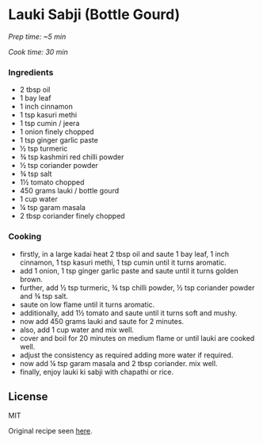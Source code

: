 # Lauki Sabji (Bottle Gourd)

*Prep time: ~5 min*

*Cook time: 30 min*

### Ingredients
 
 - 2 tbsp oil
 - 1 bay leaf
 - 1 inch cinnamon
 - 1 tsp kasuri methi
 - 1 tsp cumin / jeera
 - 1 onion finely chopped
 - 1 tsp ginger garlic paste
 - ½ tsp turmeric
 - ¾ tsp kashmiri red chilli powder
 - ½ tsp coriander powder
 - ¾ tsp salt
 - 1½ tomato chopped
 - 450 grams lauki / bottle gourd
 - 1 cup water
 - ¼ tsp garam masala
 - 2 tbsp coriander finely chopped


### Cooking

 - firstly, in a large kadai heat 2 tbsp oil and saute 1 bay leaf, 1 inch cinnamon, 1 tsp kasuri methi, 1 tsp cumin until it turns aromatic.
 - add 1 onion, 1 tsp ginger garlic paste and saute until it turns golden brown.
 - further, add ½ tsp turmeric, ¾ tsp chilli powder, ½ tsp coriander powder and ¾ tsp salt.
 - saute on low flame until it turns aromatic.
 - additionally, add 1½ tomato and saute until it turns soft and mushy.
 - now add 450 grams lauki and saute for 2 minutes.
 - also, add 1 cup water and mix well.
 - cover and boil for 20 minutes on medium flame or until lauki are cooked well.
 - adjust the consistency as required adding more water if required.
 - now add ¼ tsp garam masala and 2 tbsp coriander. mix well.
 - finally, enjoy lauki ki sabji with chapathi or rice.


License
----

MIT

Original recipe seen [here](https://hebbarskitchen.com/wprm_print/110437).